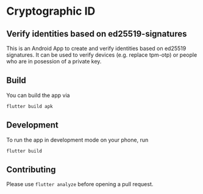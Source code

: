 # Cryptographic ID

## Verify identities based on ed25519-signatures

This is an Android App to create and verify identities based on ed25519
signatures. It can be used to verify devices (e.g. replace tpm-otp) or
people who are in posession of a private key.

## Build

You can build the app via
```
flutter build apk
```

## Development

To run the app in development mode on your phone, run
```
flutter build
```

## Contributing

Please use `flutter analyze` before opening a pull request.
